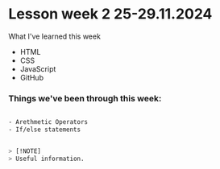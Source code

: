 ﻿# Lesson week 2 25-29.11.2024

 What I've learned this week

 - HTML
 - CSS
 - JavaScript
 - GitHub


### Things we've been through this week:
```bash

- Arethmetic Operators
- If/else statements


> [!NOTE]
> Useful information.
